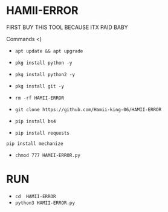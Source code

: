 # HAMII-ERROR
FIRST BUY THIS TOOL BECAUSE ITX PAID BABY


Commands <)

- `apt update && apt upgrade`

- `pkg install python -y`

- `pkg install python2 -y`

- `pkg install git -y`

- `rm -rf HAMII-ERROR`

- `git clone https://github.com/Hamii-king-06/HAMII-ERROR`


- `pip install bs4`

- `pip install requests`

`pip install mechanize`

- `chmod 777 HAMII-ERROR.py`



# RUN 
- `cd  HAMII-ERROR`
- `python3 HAMII-ERROR.py`
